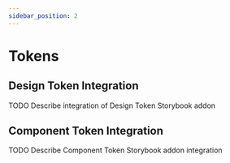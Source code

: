 ```yaml
---
sidebar_position: 2
---
```


# Tokens

## Design Token Integration

TODO Describe integration of Design Token Storybook addon

## Component Token Integration

TODO Describe Component Token Storybook addon integration
